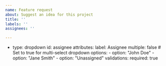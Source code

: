 ```yaml
---
name: Feature request
about: Suggest an idea for this project
title: ''
labels: ''
assignees: ''

---
```


- type: dropdown
      id: assignee
      attributes:
        label: Assignee
        multiple: false # Set to true for multi-select dropdown
        options:
          - option: "John Doe"
          - option: "Jane Smith"
          - option: "Unassigned"
      validations:
        required: true
